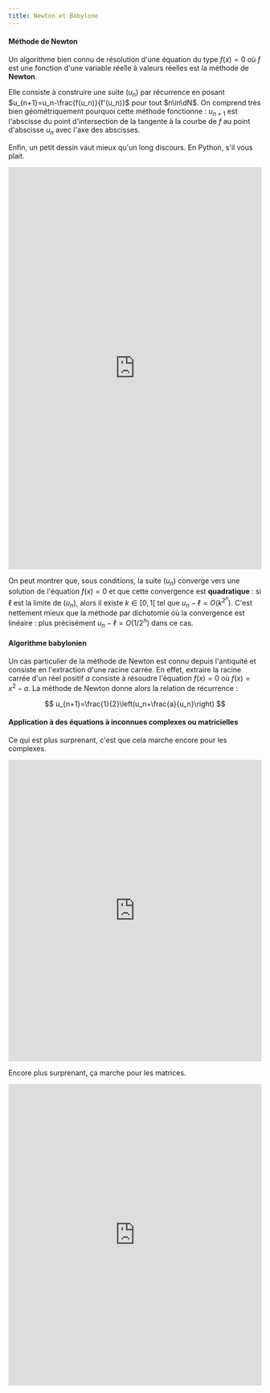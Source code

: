 ```yaml
---
title: Newton et Babylone
---
```


#### Méthode de Newton

Un algorithme bien connu de résolution d'une équation du type $f(x)=0$ où $f$ est une fonction d'une variable réelle à valeurs réelles est la méthode de **Newton**.

Elle consiste à construire une suite $(u_n)$ par récurrence en posant $u_{n+1}=u_n-\frac{f(u_n)}{f'(u_n)}$ pour tout $n\in\dN$. On comprend très bien géométriquement pourquoi cette méthode fonctionne : $u_{n+1}$ est l'abscisse du point d'intersection de la tangente à la courbe de $f$ au point d'abscisse $u_n$ avec l'axe des abscisses.

Enfin, un petit dessin vaut mieux qu'un long discours. En Python, s'il vous plait.

<iframe src="https://repl.it/HpGe/71?lite=true" width="100%" height="800" frameborder="0"></iframe>

On peut montrer que, sous conditions, la suite $(u_n)$ converge vers une solution de l'équation $f(x)=0$ et que cette convergence est **quadratique** : si $\ell$ est la limite de $(u_n)$, alors il existe $k\in[0,1[$ tel que $u_n-\ell=O(k^{2^n})$. C'est nettement mieux que la méthode par dichotomie où la convergence est linéaire : plus précisément $u_n-\ell=O(1/2^n)$ dans ce cas.

#### Algorithme babylonien

Un cas particulier de la méthode de Newton est connu depuis l'antiquité et consiste en l'extraction d'une racine carrée. En effet, extraire la racine carrée d'un réel positif $a$ consiste à résoudre l'équation $f(x)=0$ où $f(x)=x^2-a$. La méthode de Newton donne alors la relation de récurrence :

$$
u_{n+1}=\frac{1}{2}\left(u_n+\frac{a}{u_n}\right)
$$

#### Application à des équations à inconnues complexes ou matricielles

Ce qui est plus surprenant, c'est que cela marche encore pour les complexes.
<iframe src="https://repl.it/HowB/1?lite=true" width="100%" height="600" frameborder="0"></iframe>

Encore plus surprenant, ça marche pour les matrices.
<iframe src="https://repl.it/Hvfh/8?lite=true" width="100%" height="600" frameborder="0"></iframe>
